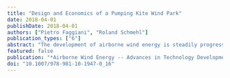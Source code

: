 ```yaml
---
title: "Design and Economics of a Pumping Kite Wind Park"
date: 2018-04-01
publishDate: 2018-04-01
authors: ["Pietro Faggiani", "Roland Schmehl"]
publication_types: ["6"]
abstract: "The development of airborne wind energy is steadily progressing towards the market introduction of the technology. Even though the physical foundations of the various conversion concepts are well understood, the actual economic potential of distributed small-scale and centralized large-scale power generation under realworld conditions is still under investigation. In the present chapter we consider the clustering of units into a large kite wind park, specifically the spatial arrangement and collective operation. The analysis starts from a quasi-steady flight model of the kite to estimate the power production in pumping cycle operation. From the surface area and aerodynamic properties of the kite all other system parameters are determined. A genetic algorithm is used to optimize the operation of a single unit and to derive its power curve. Based on this information multiple interconnected units are simulated and an economic model is added. The results show that a coordinated collective operation not only achieves a continuous net electricity output, but also decreases the LCOE from 106 to 96 €/Mwh as consequence of economic scale effects. The prediction supports the substantial economic potential of pumping kite wind parks for large-scale power generation."
featured: false
publication: "*Airborne Wind Energy -- Advances in Technology Development and Research*"
doi: "10.1007/978-981-10-1947-0_16"
---
```


